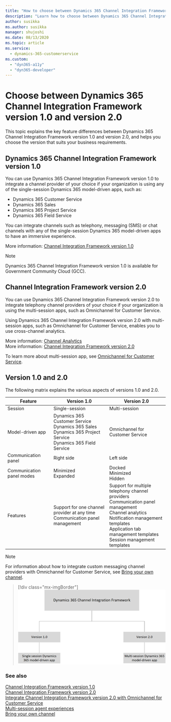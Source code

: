 ```yaml
---
title: "How to choose between Dynamics 365 Channel Integration Framework version 1.0 and version 2.0 | Microsoft Docs"
description: "Learn how to choose between Dynamics 365 Channel Integration Framework version 1.0 and version 2.0."
author: susikka
ms.author: susikka
manager: shujoshi
ms.date: 08/13/2020
ms.topic: article
ms.service: 
  - dynamics-365-customerservice
ms.custom: 
  - "dyn365-a11y"
  - "dyn365-developer"
---
```


# Choose between Dynamics 365 Channel Integration Framework version 1.0 and version 2.0

This topic explains the key feature differences between Dynamics 365 Channel Integration Framework version 1.0 and version 2.0, and helps you choose the version that suits your business requirements.

## Dynamics 365 Channel Integration Framework version 1.0

You can use Dynamics 365 Channel Integration Framework version 1.0 to integrate a channel provider of your choice if your organization is using any of the single-session Dynamics 365 model-driven apps, such as:

- Dynamics 365 Customer Service
- Dynamics 365 Sales
- Dynamics 365 Project Service
- Dynamics 365 Field Service

You can integrate channels such as telephony, messaging (SMS) or chat channels with any of the single-session Dynamics 365 model-driven apps to have an immersive experience.

More information: [Channel Integration Framework version 1.0](overview-channel-integration-framework.md)

> [!NOTE]
> Dynamics 365 Channel Integration Framework version 1.0 is available for Government Community Cloud (GCC).

## Channel Integration Framework version 2.0

You can use Dynamics 365 Channel Integration Framework version 2.0 to integrate telephony channel providers of your choice if your organization is using the multi-session apps, such as Omnichannel for Customer Service.

Using Dynamics 365 Channel Integration Framework version 2.0 with multi-session apps, such as Omnichannel for Customer Service, enables you to use cross-channel analytics.

More information: [Channel Analytics](v2/channel-analytics.md)  
More information: [Channel Integration Framework version 2.0](v2/overview-channel-integration-framework.md)

To learn more about multi-session app, see [Omnichannel for Customer Service](../../omnichannel/omnichannel-customer-service-guide.md).

## Version 1.0 and 2.0

The following matrix explains the various aspects of versions 1.0 and 2.0.

|Feature| Version 1.0 | Version 2.0 |
|--------------------------------|---------------------------|-------------------------------|
|Session| Single-session  | Multi-session|
|Model-driven app | Dynamics 365 Customer Service <br> Dynamics 365 Sales <br> Dynamics 365 Project Service <br> Dynamics 365 Field Service | Omnichannel for Customer Service |
|Communication panel | Right side | Left side |
|Communication panel modes | Minimized <br> Expanded | Docked <br> Minimized <br> Hidden |
|Features| Support for one channel provider at any time <br> Communication panel management |Support for multiple telephony channel providers <br> Communication panel management <br> Channel analytics <br> Notification management templates<br> Application tab management templates<br> Session management templates |

> [!NOTE]
> For information about how to integrate custom messaging channel providers with Omnichannel for Customer Service, see [Bring your own channel](../../omnichannel/developer/how-to/bring-your-own-channel.md).

> [!div class="mx-imgBorder"]
> ![Differences between versions 1.0 and 2.0](media/choose-between-version.png "Differences between versions 1.0 and 2.0")

### See also

[Channel Integration Framework version 1.0](overview-channel-integration-framework.md)  
[Channel Integration Framework version 2.0](v2/overview-channel-integration-framework.md)  
[Integrate Channel Integration Framework version 2.0 with Omnichannel for Customer Service](v2/integration-multi-session-experiences.md)  
[Multi-session agent experiences](https://docs.microsoft.com/business-applications-release-notes/april19/service/omnichannel-for-customer-service/multi-session-agent-experiences-web-usd)  
[Bring your own channel](../../omnichannel/developer/how-to/bring-your-own-channel.md)